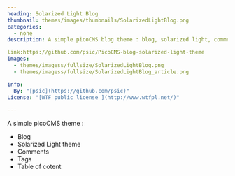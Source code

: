 ```yaml
---
heading: Solarized Light Blog
thumbnail: themes/images/thumbnails/SolarizedLightBlog.png
categories:
  - none 
description: A simple picoCMS blog theme : blog, solarized light, comments, tags, table of content

link:https://github.com/psic/PicoCMS-blog-solarized-light-theme
images:
  - themes/imagess/fullsize/SolarizedLightBlog.png
  - themes/imagess/fullsize/SolarizedLightBlog_article.png

info:
  By: "[psic](https://github.com/psic)"
License: "[WTF public license ](http://www.wtfpl.net/)"

---
```


A simple picoCMS theme :
+ Blog
+ Solarized Light theme
+ Comments
+ Tags
+ Table of cotent

